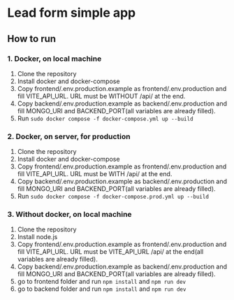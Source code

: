 # Lead form simple app

## How to run
### 1. Docker, on local machine
1. Clone the repository
2. Install docker and docker-compose
3. Copy frontend/.env.production.example as frontend/.env.production and fill VITE_API_URL. URL must be WITHOUT /api/ at the end.
4. Copy backend/.env.production.example as backend/.env.production and fill MONGO_URI and BACKEND_PORT(all variables are already filled).
5. Run `sudo docker compose -f docker-compose.yml up --build`

### 2. Docker, on server, for production
1. Clone the repository
2. Install docker and docker-compose
3. Copy frontend/.env.production.example as frontend/.env.production and fill VITE_API_URL. URL must be WITH /api/ at the end.
4. Copy backend/.env.production.example as backend/.env.production and fill MONGO_URI and BACKEND_PORT(all variables are already filled).
5. Run `sudo docker compose -f docker-compose.prod.yml up --build`

### 3. Without docker, on local machine
1. Clone the repository
2. Install node.js
3. Copy frontend/.env.production.example as frontend/.env.production and fill VITE_API_URL. URL must be VITE_API_URL /api/ at the end(all variables are already filled).
4. Copy backend/.env.production.example as backend/.env.production and fill MONGO_URI and BACKEND_PORT(all variables are already filled).
5. go to frontend folder and run `npm install` and `npm run dev`
6. go to backend folder and run `npm install` and `npm run dev`